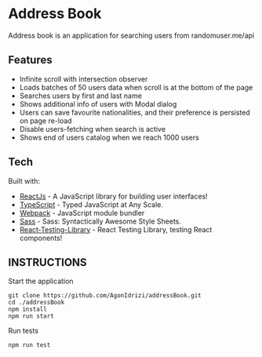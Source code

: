 # Address Book

Address book is an application for searching users from randomuser.me/api

## Features

- Infinite scroll with intersection observer
- Loads batches of 50 users data when scroll is at the bottom of the page
- Searches users by first and last name
- Shows additional info of users with Modal dialog
- Users can save favourite nationalities, and their preference is persisted on page re-load
- Disable users-fetching when search is active
- Shows end of users catalog when we reach 1000 users

## Tech

Built with:

- [ReactJs](https://reactjs.org/) - A JavaScript library for building user interfaces!
- [TypeScript](https://www.typescriptlang.org/) - Typed JavaScript at Any Scale.
- [Webpack](https://webpack.js.org/) - JavaScript module bundler
- [Sass](https://sass-lang.com/) - Sass: Syntactically Awesome Style Sheets.
- [React-Testing-Library](https://testing-library.com/) - React Testing Library, testing React components!

## INSTRUCTIONS

Start the application

```shell
git clone https://github.com/AgonIdrizi/addressBook.git
cd ./addressBook
npm install
npm run start
```

Run tests

```shell
npm run test
```
